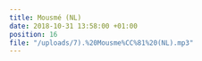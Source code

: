 ```yaml
---
title: Mousmé (NL)
date: 2018-10-31 13:58:00 +01:00
position: 16
file: "/uploads/7).%20Mousme%CC%81%20(NL).mp3"
---
```


